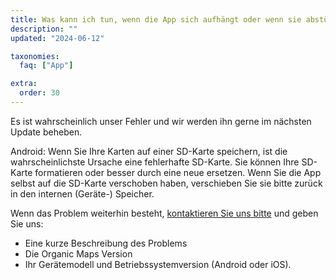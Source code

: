 ```yaml
---
title: Was kann ich tun, wenn die App sich aufhängt oder wenn sie abstürzt?
description: ""
updated: "2024-06-12"

taxonomies:
  faq: ["App"]

extra:
  order: 30
---
```


Es ist wahrscheinlich unser Fehler und wir werden ihn gerne im nächsten Update beheben.

Android: Wenn Sie Ihre Karten auf einer SD-Karte speichern, ist die wahrscheinlichste Ursache eine fehlerhafte SD-Karte. Sie können Ihre SD-Karte formatieren oder besser durch eine neue ersetzen. Wenn Sie die App selbst auf die SD-Karte verschoben haben, verschieben Sie sie bitte zurück in den internen (Geräte-) Speicher.

Wenn das Problem weiterhin besteht, [kontaktieren Sie uns bitte](mailto:support@organicmaps.app) und geben Sie uns:

* Eine kurze Beschreibung des Problems
* Die Organic Maps Version
* Ihr Gerätemodell und Betriebssystemversion (Android oder iOS).
